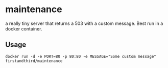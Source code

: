 # maintenance
a really tiny server that returns a 503 with a custom message.  Best run in a docker container.

## Usage

```
docker run -d -e PORT=80 -p 80:80 -e MESSAGE="Some custom message" firstandthird/maintenance
```
